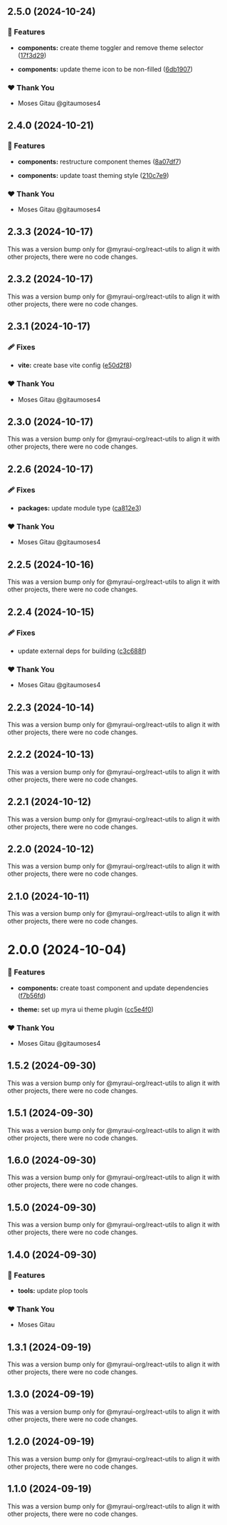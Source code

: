 ## 2.5.0 (2024-10-24)


### 🚀 Features

- **components:** create theme toggler and remove theme selector ([17f3d29](https://github.com/myraui-org/myraui/commit/17f3d29))

- **components:** update theme icon to be non-filled ([6db1907](https://github.com/myraui-org/myraui/commit/6db1907))


### ❤️  Thank You

- Moses Gitau @gitaumoses4

## 2.4.0 (2024-10-21)


### 🚀 Features

- **components:** restructure component themes ([8a07df7](https://github.com/myraui-org/myraui/commit/8a07df7))

- **components:** update toast theming style ([210c7e9](https://github.com/myraui-org/myraui/commit/210c7e9))


### ❤️  Thank You

- Moses Gitau @gitaumoses4

## 2.3.3 (2024-10-17)

This was a version bump only for @myraui-org/react-utils to align it with other projects, there were no code changes.

## 2.3.2 (2024-10-17)

This was a version bump only for @myraui-org/react-utils to align it with other projects, there were no code changes.

## 2.3.1 (2024-10-17)


### 🩹 Fixes

- **vite:** create base vite config ([e50d2f8](https://github.com/myraui-org/myraui/commit/e50d2f8))


### ❤️  Thank You

- Moses Gitau @gitaumoses4

## 2.3.0 (2024-10-17)

This was a version bump only for @myraui-org/react-utils to align it with other projects, there were no code changes.

## 2.2.6 (2024-10-17)


### 🩹 Fixes

- **packages:** update module type ([ca812e3](https://github.com/myraui-org/myraui/commit/ca812e3))


### ❤️  Thank You

- Moses Gitau @gitaumoses4

## 2.2.5 (2024-10-16)

This was a version bump only for @myraui-org/react-utils to align it with other projects, there were no code changes.

## 2.2.4 (2024-10-15)


### 🩹 Fixes

- update external deps for building ([c3c688f](https://github.com/myraui-org/myraui/commit/c3c688f))


### ❤️  Thank You

- Moses Gitau @gitaumoses4

## 2.2.3 (2024-10-14)

This was a version bump only for @myraui-org/react-utils to align it with other projects, there were no code changes.

## 2.2.2 (2024-10-13)

This was a version bump only for @myraui-org/react-utils to align it with other projects, there were no code changes.

## 2.2.1 (2024-10-12)

This was a version bump only for @myraui-org/react-utils to align it with other projects, there were no code changes.

## 2.2.0 (2024-10-12)

This was a version bump only for @myraui-org/react-utils to align it with other projects, there were no code changes.

## 2.1.0 (2024-10-11)

This was a version bump only for @myraui-org/react-utils to align it with other projects, there were no code changes.

# 2.0.0 (2024-10-04)


### 🚀 Features

- **components:** create toast component and update dependencies ([f7b56fd](https://github.com/myraui-org/myraui/commit/f7b56fd))

- **theme:** set up myra ui theme plugin ([cc5e4f0](https://github.com/myraui-org/myraui/commit/cc5e4f0))


### ❤️  Thank You

- Moses Gitau @gitaumoses4

## 1.5.2 (2024-09-30)

This was a version bump only for @myraui-org/react-utils to align it with other projects, there were no code changes.

## 1.5.1 (2024-09-30)

This was a version bump only for @myraui-org/react-utils to align it with other projects, there were no code changes.

## 1.6.0 (2024-09-30)

This was a version bump only for @myraui-org/react-utils to align it with other projects, there were no code changes.

## 1.5.0 (2024-09-30)

This was a version bump only for @myraui-org/react-utils to align it with other projects, there were no code changes.

## 1.4.0 (2024-09-30)


### 🚀 Features

- **tools:** update plop tools


### ❤️  Thank You

- Moses Gitau

## 1.3.1 (2024-09-19)

This was a version bump only for @myraui-org/react-utils to align it with other projects, there were no code changes.

## 1.3.0 (2024-09-19)

This was a version bump only for @myraui-org/react-utils to align it with other projects, there were no code changes.

## 1.2.0 (2024-09-19)

This was a version bump only for @myraui-org/react-utils to align it with other projects, there were no code changes.

## 1.1.0 (2024-09-19)

This was a version bump only for @myraui-org/react-utils to align it with other projects, there were no code changes.
